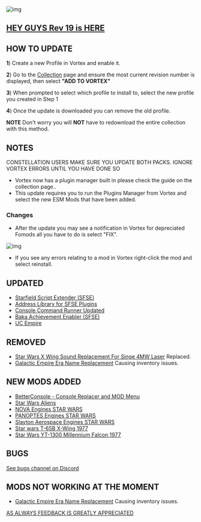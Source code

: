 ![img](https://s11.gifyu.com/images/SgCoI.png)

## [HEY GUYS Rev 19 is HERE](https://)

## HOW TO UPDATE

**1**) Create a new Profile in Vortex and enable it.

**2**) Go to the [Collection](https://next.nexusmods.com/starfield/collections/npk3lv?utm_source=copy\&utm_medium=social\&utm_campaign=share_collection) page and ensure the most current revision number is displayed, then select **"ADD TO VORTEX"**

**3**) When prompted to select which profile to install to, select the new profile you created in Step 1

**4**) Once the update is downloaded you can remove the old profile.

**NOTE** Don't worry you will **NOT** have to redownload the entire collection with this method.

## NOTES

CONSTELLATION USERS MAKE SURE YOU UPDATE BOTH PACKS. IGNORE VORTEX ERRORS UNTIL YOU HAVE DONE SO

- Vortex now has a plugin manager built in please check the guide on the collection page..
- This update requires you to run the Plugins Manager from Vortex and select the new ESM Mods that have been added.

### Changes

- After the update you may see a notification in Vortex for depreciated Fomods all you have to do is select "FIX".

![img](https://s5.gifyu.com/images/SiMCn.png)

- If you see any errors relating to a mod in Vortex right-click the mod and select reinstall.

## UPDATED

- [Starfield Script Extender (SFSE)](https://www.nexusmods.com/starfield/mods/106)
- [Address Library for SFSE Plugins](https://www.nexusmods.com/starfield/mods/3256)
- [Console Command Runner Updated](https://www.nexusmods.com/starfield/mods/7318)
- [Baka Achievement Enabler (SFSE)](https://www.nexusmods.com/starfield/mods/658)
- [UC Empire](https://www.nexusmods.com/starfield/mods/7223?tab=description)

## REMOVED

- [Star Wars X Wing Sound Replacement For Singe 4MW Laser](https://www.nexusmods.com/starfield/mods/3078) Replaced.
- [Galactic Empire Era Name Replacement](https://www.nexusmods.com/starfield/mods/2307) Causing inventory issues.

## NEW MODS ADDED

- [BetterConsole - Console Replacer and MOD Menu](https://www.nexusmods.com/starfield/mods/3683?tab=description)
- [Star Wars Aliens](https://www.nexusmods.com/starfield/mods/8518)
- [NOVA Engines STAR WARS](https://www.nexusmods.com/starfield/mods/8526)
- [PANOPTES Engines STAR WARS](https://www.nexusmods.com/starfield/mods/8408?tab=description)
- [Slayton Aerospace Engines STAR WARS](https://www.nexusmods.com/starfield/mods/8527)
- [Star wars T-65B X-Wing 1977](https://www.nexusmods.com/starfield/mods/8205)
- [Star Wars YT-1300 Millennium Falcon 1977](https://www.nexusmods.com/starfield/mods/8703)

## BUGS

[See bugs channel on Discord](https://discord.gg/xZNztPjA2u)

## MODS NOT WORKING AT THE MOMENT

- [Galactic Empire Era Name Replacement](https://www.nexusmods.com/starfield/mods/2307) Causing inventory issues.

[AS ALWAYS FEEDBACK IS GREATLY APPRECIATED](https://)
